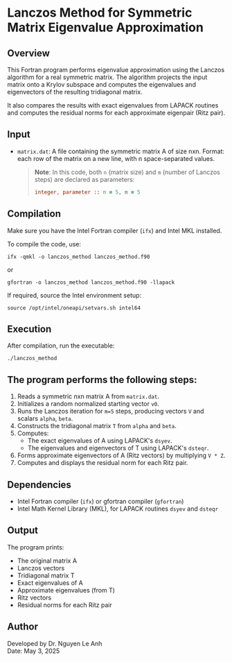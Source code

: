 Lanczos Method for Symmetric Matrix Eigenvalue Approximation
=============================================================

Overview
--------
This Fortran program performs eigenvalue approximation using the Lanczos algorithm 
for a real symmetric matrix. The algorithm projects the input matrix onto a Krylov 
subspace and computes the eigenvalues and eigenvectors of the resulting tridiagonal 
matrix.

It also compares the results with exact eigenvalues from LAPACK routines and computes 
the residual norms for each approximate eigenpair (Ritz pair).

Input
-----
- `matrix.dat`: A file containing the symmetric matrix A of size nxn.
  Format: each row of the matrix on a new line, with n space-separated values.

  > **Note**: In this code, both `n` (matrix size) and `m` (number of Lanczos steps) 
  > are declared as parameters:
  >
  > ```fortran
  > integer, parameter :: n = 5, m = 5
  > ```

Compilation
-----------
Make sure you have the Intel Fortran compiler (`ifx`) and Intel MKL installed.

To compile the code, use:

    ifx -qmkl -o lanczos_method lanczos_method.f90

or

    gfortran -o lanczos_method lanczos_method.f90 -llapack

If required, source the Intel environment setup:

    source /opt/intel/oneapi/setvars.sh intel64

Execution
---------
After compilation, run the executable:

    ./lanczos_method

The program performs the following steps:
-----------------------------------------
1. Reads a symmetric nxn matrix A from `matrix.dat`.
2. Initializes a random normalized starting vector `v0`.
3. Runs the Lanczos iteration for `m=5` steps, producing vectors `V` and scalars `alpha`, `beta`.
4. Constructs the tridiagonal matrix `T` from `alpha` and `beta`.
5. Computes:
    - The exact eigenvalues of A using LAPACK's `dsyev`.
    - The eigenvalues and eigenvectors of T using LAPACK's `dsteqr`.
6. Forms approximate eigenvectors of A (Ritz vectors) by multiplying `V * Z`.
7. Computes and displays the residual norm for each Ritz pair.

Dependencies
------------
- Intel Fortran compiler (`ifx`) or gfortran compiler (`gfortran`)
- Intel Math Kernel Library (MKL), for LAPACK routines `dsyev` and `dsteqr`

Output
------
The program prints:
- The original matrix A
- Lanczos vectors
- Tridiagonal matrix T
- Exact eigenvalues of A
- Approximate eigenvalues (from T)
- Ritz vectors
- Residual norms for each Ritz pair

Author
------
Developed by Dr. Nguyen Le Anh  
Date: May 3, 2025
